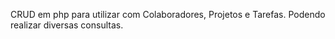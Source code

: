 CRUD em php para utilizar com Colaboradores, Projetos e Tarefas. Podendo realizar diversas consultas.